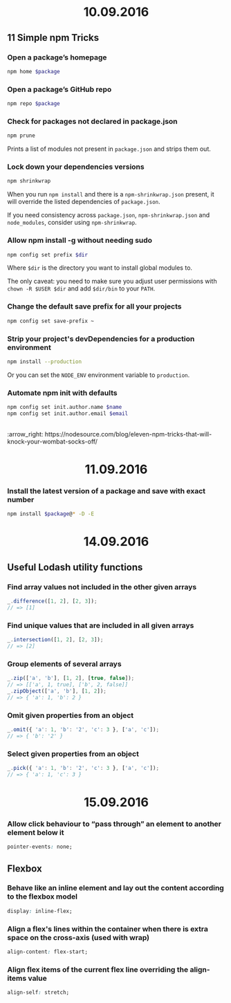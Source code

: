 <h1 align="center">10.09.2016</h1>

## 11 Simple npm Tricks

### Open a package’s homepage 
```sh
npm home $package
```

### Open a package’s GitHub repo
```sh
npm repo $package
```
  
### Check for packages not declared in package.json
```sh
npm prune
```

Prints a list of modules not present in `package.json` and strips them out.

### Lock down your dependencies versions
```sh
npm shrinkwrap
```

When you run `npm install` and there is a `npm-shrinkwrap.json` present, it will override the listed dependencies of `package.json`.

If you need consistency across `package.json`, `npm-shrinkwrap.json` and `node_modules`, consider using `npm-shrinkwrap`.

### Allow npm install -g without needing sudo
```sh
npm config set prefix $dir
```

Where `$dir` is the directory you want to install global modules to.

The only caveat: you need to make sure you adjust user permissions with `chown -R $USER $dir` and add `$dir/bin` to your `PATH`.

### Change the default save prefix for all your projects
```sh
npm config set save-prefix ~
```

### Strip your project's devDependencies for a production environment
```sh
npm install --production
```

Or you can set the `NODE_ENV` environment variable to `production`.

### Automate npm init with defaults
```sh
npm config set init.author.name $name  
npm config set init.author.email $email  
```

<br>
:arrow_right: https://nodesource.com/blog/eleven-npm-tricks-that-will-knock-your-wombat-socks-off/

<h1 align="center">11.09.2016</h1>

### Install the latest version of a package and save with exact number
```sh
npm install $package@* -D -E
```

<h1 align="center">14.09.2016</h1>

## Useful Lodash utility functions

### Find array values not included in the other given arrays
```js
_.difference([1, 2], [2, 3]);
// => [1]
```

### Find unique values that are included in all given arrays
```js
_.intersection([1, 2], [2, 3]);
// => [2]
```

### Group elements of several arrays
```js
_.zip(['a', 'b'], [1, 2], [true, false]);
// => [['a', 1, true], ['b', 2, false]]
_.zipObject(['a', 'b'], [1, 2]);
// => { 'a': 1, 'b': 2 }
```

### Omit given properties from an object
```js
_.omit({ 'a': 1, 'b': '2', 'c': 3 }, ['a', 'c']);
// => { 'b': '2' }
```

### Select given properties from an object
```js
_.pick({ 'a': 1, 'b': '2', 'c': 3 }, ['a', 'c']);
// => { 'a': 1, 'c': 3 }
```

<h1 align="center">15.09.2016</h1>

### Allow click behaviour to “pass through” an element to another element below it 
```css
pointer-events: none;
```

## Flexbox

### Behave like an inline element and lay out the content according to the flexbox model
```css
display: inline-flex;
```

### Align a flex's lines within the container when there is extra space on the cross-axis (used with wrap)
```css
align-content: flex-start;
```

### Align flex items of the current flex line overriding the align-items value
```css
align-self: stretch;
```

